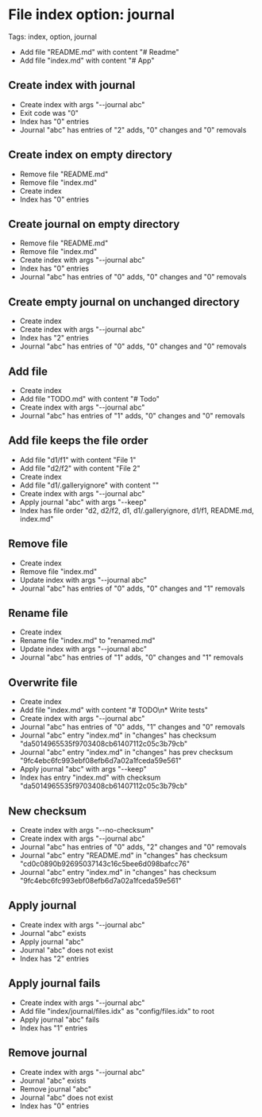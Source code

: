 # File index option: journal

Tags: index, option, journal

* Add file "README.md" with content "# Readme"
* Add file "index.md" with content "# App"

## Create index with journal

* Create index with args "--journal abc"
* Exit code was "0"
* Index has "0" entries
* Journal "abc" has entries of "2" adds, "0" changes and "0" removals

## Create index on empty directory

* Remove file "README.md"
* Remove file "index.md"
* Create index
* Index has "0" entries

## Create journal on empty directory

* Remove file "README.md"
* Remove file "index.md"
* Create index with args "--journal abc"
* Index has "0" entries
* Journal "abc" has entries of "0" adds, "0" changes and "0" removals

## Create empty journal on unchanged directory

* Create index
* Create index with args "--journal abc"
* Index has "2" entries
* Journal "abc" has entries of "0" adds, "0" changes and "0" removals

## Add file

* Create index
* Add file "TODO.md" with content "# Todo"
* Create index with args "--journal abc"
* Journal "abc" has entries of "1" adds, "0" changes and "0" removals

## Add file keeps the file order

* Add file "d1/f1" with content "File 1"
* Add file "d2/f2" with content "File 2"
* Create index
* Add file "d1/.galleryignore" with content ""
* Create index with args "--journal abc"
* Apply journal "abc" with args "--keep"
* Index has file order "d2, d2/f2, d1, d1/.galleryignore, d1/f1, README.md, index.md"

## Remove file

* Create index
* Remove file "index.md"
* Update index with args "--journal abc"
* Journal "abc" has entries of "0" adds, "0" changes and "1" removals

## Rename file

* Create index
* Rename file "index.md" to "renamed.md"
* Update index with args "--journal abc"
* Journal "abc" has entries of "1" adds, "0" changes and "1" removals

## Overwrite file

* Create index
* Add file "index.md" with content "# TODO\n* Write tests"
* Create index with args "--journal abc"
* Journal "abc" has entries of "0" adds, "1" changes and "0" removals
* Journal "abc" entry "index.md" in "changes" has checksum "da5014965535f9703408cb61407112c05c3b79cb"
* Journal "abc" entry "index.md" in "changes" has prev checksum "9fc4ebc6fc993ebf08efb6d7a02a1fceda59e561"
* Apply journal "abc" with args "--keep"
* Index has entry "index.md" with checksum "da5014965535f9703408cb61407112c05c3b79cb"

## New checksum

* Create index with args "--no-checksum"
* Create index with args "--journal abc"
* Journal "abc" has entries of "0" adds, "2" changes and "0" removals
* Journal "abc" entry "README.md" in "changes" has checksum "cd0c0890b92695037143c16c5bee6d098bafcc76"
* Journal "abc" entry "index.md" in "changes" has checksum "9fc4ebc6fc993ebf08efb6d7a02a1fceda59e561"

## Apply journal

* Create index with args "--journal abc"
* Journal "abc" exists
* Apply journal "abc"
* Journal "abc" does not exist
* Index has "2" entries

## Apply journal fails

* Create index with args "--journal abc"
* Add file "index/journal/files.idx" as "config/files.idx" to root
* Apply journal "abc" fails
* Index has "1" entries

## Remove journal

* Create index with args "--journal abc"
* Journal "abc" exists
* Remove journal "abc"
* Journal "abc" does not exist
* Index has "0" entries
